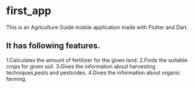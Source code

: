 # first_app

This is an Agriculture Guide mobile application made with Flutter and Dart.

## It has following features.

1.Calculates the amount of fertilizer for the given land.
2.Finds the suitable crops for given soil.
3.Gives the information about harvesting techniques,pests and pesticides.
4.Gives the information about organic farming.


